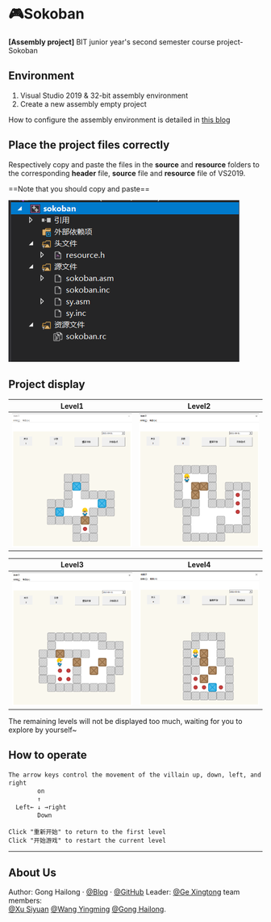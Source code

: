 # 🎮Sokoban 
**[Assembly project]** BIT junior year's second semester course project-Sokoban  
 
## Environment

1. Visual Studio 2019  & 32-bit assembly environment
2. Create a new assembly empty project

How to configure the assembly environment is detailed in [this blog](https://blog.csdn.net/weixin_43794327/article/details/117320493?spm=1001.2014.3001.5501)

## Place the project files correctly

Respectively copy and paste the files in the **source** and **resource** folders to the corresponding **header** file, **source** file and **resource** file of VS2019.

==Note that you should copy and paste==

![set-file](pic/tutorial1.png)

## Project display

|                     Level1                                |                           Level2                          |
|:---------------------------------------------------------:|:---------------------------------------------------------:|
|                 ![game1](pic/game1.png)                   |                  ![game2](pic/game2.png)                  |

|                    Level3                                 |                            Level4                         |
|:---------------------------------------------------------:|:---------------------------------------------------------:|
|                 ![game3](pic/game3.png)                   |                  ![game4](pic/game4.png) |


The remaining levels will not be displayed too much, waiting for you to explore by yourself~

## How to operate
```
The arrow keys control the movement of the villain up, down, left, and right
        on
        ↑
  Left← ↓ →right
        Down

Click "重新开始" to return to the first level
Click "开始游戏" to restart the current level
```

---
## About Us
Author: Gong Hailong · [@Blog](https://blog.csdn.net/weixin_43794327?spm=1019.2139.3001.5343) · [@GitHub](https://github.com/TommyGong08)
Leader: [@Ge Xingtong](https://github.com/MonsterGe)
team members:   
[@Xu Siyuan](https://github.com/mcube-12139)
[@Wang Yingming](https://github.com/smartoooo)
[@Gong Hailong](https://github.com/TommyGong08). 